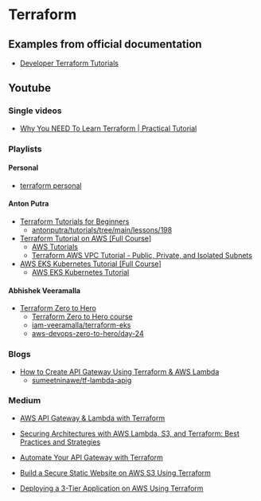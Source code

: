 
# Terraform


## Examples from official documentation
- [Developer Terraform Tutorials](https://developer.hashicorp.com/terraform/tutorials)


## Youtube


### Single videos
- [Why You NEED To Learn Terraform | Practical Tutorial](https://www.youtube.com/watch?v=nvNqfgojocs)


### Playlists

#### Personal
- [terraform personal](https://www.youtube.com/playlist?list=PL67qvtIf7OxuxKCWBaNpWPfrfx7tKjkwb)

#### Anton Putra
- [Terraform Tutorials for Beginners](https://www.youtube.com/playlist?list=PLiMWaCMwGJXmJdmfJjG3aK1IkU7oWvxIj)
  - [antonputra/tutorials/tree/main/lessons/198](https://github.com/antonputra/tutorials/tree/main/lessons/198/v1)
- [Terraform Tutorial on AWS [Full Course]](https://www.youtube.com/playlist?list=PLiMWaCMwGJXkGuVPyM2hTQumcaqnXEgHA)
  - [AWS Tutorials](https://antonputra.com/AWS/)
  - [Terraform AWS VPC Tutorial - Public, Private, and Isolated Subnets](https://github.com/antonputra/tutorials/tree/main/lessons/256)
- [AWS EKS Kubernetes Tutorial [Full Course]](https://www.youtube.com/playlist?list=PLiMWaCMwGJXnKY6XmeifEpjIfkWRo9v2l)
  - [AWS EKS Kubernetes Tutorial](https://github.com/antonputra/tutorials/tree/main/lessons/195)

#### Abhishek Veeramalla
- [Terraform Zero to Hero](https://www.youtube.com/playlist?list=PLdpzxOOAlwvI0O4PeKVV1-yJoX2AqIWuf)
  - [Terraform Zero to Hero course](https://github.com/iam-veeramalla/terraform-zero-to-hero)
  - [iam-veeramalla/terraform-eks](https://github.com/iam-veeramalla/terraform-eks)
  - [aws-devops-zero-to-hero/day-24](https://github.com/iam-veeramalla/aws-devops-zero-to-hero/tree/main/day-24)




### Blogs
- [How to Create API Gateway Using Terraform & AWS Lambda](https://spacelift.io/blog/terraform-api-gateway)
  - [sumeetninawe/tf-lambda-apig](https://github.com/sumeetninawe/tf-lambda-apig)


### Medium

- [AWS API Gateway & Lambda with Terraform](https://haque-zubair.medium.com/aws-lambda-api-gateway-with-terraform-bd143b1c56bb)
- [Securing Architectures with AWS Lambda, S3, and Terraform: Best Practices and Strategies](https://medium.com/@bagrat1206/securing-architectures-with-aws-lambda-s3-and-terraform-best-practices-and-strategies-554c672434d5)
- [Automate Your API Gateway with Terraform](https://mahira-technology.medium.com/automate-your-api-gateway-with-terraform-48a19bf3e345)

- [Build a Secure Static Website on AWS S3 Using Terraform](https://medium.com/@ganesharavind124/build-a-secure-static-website-on-aws-s3-using-terraform-4b639ecff6cf)

- [Deploying a 3-Tier Application on AWS Using Terraform](https://medium.com/@ganesharavind124/deploying-a-3-tier-application-on-aws-using-terraform-fb6da0385193)